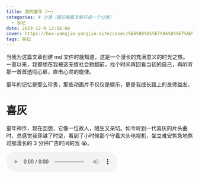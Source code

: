 ```yaml
---
title: 我的童年（一）
categories: # 分类（建议每篇文章只设一个分类）
  - 杂记
date: 2023-12-9 12:58:00
cover: https://box-yangjie.yangjie.site/cover/%E6%88%91%E7%9A%84%E7%AB%A5%E5%B9%B4.png
tags: 杂记
---
```


当我为这篇文章创建 md 文件时就知道，这是一个漫长的充满意义的时光之旅。一直以来，我都想在我被这无情社会掀翻前，找个时间再回看当初的自己，再听听那一首首透彻心扉，直击心灵的旋律。

童年的记忆是那么珍贵，那些动画片不仅仅是娱乐，更是我成长路上的良师益友。

# 喜灰

童年神作，现在回想，它像一位故人，陌生又亲切。如今听到一代喜灰的片头曲时，总感觉我穿越了时空，看到了小时候那个守着大头电视机，坐立难安焦急地熬过那漫长的 3 分钟广告时间的我 😭。

​<audio controls="" preload="auto" src="/music/喜灰.mp3">
</audio>
